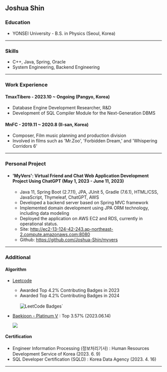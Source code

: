 ## Joshua Shin

### Education
- YONSEI University - B.S. in Physics (Seoul, Korea)

------------------------

### Skills
- C++, Java, Spring, Oracle
- System Engineering, Backend Engineering

------------------------

### Work Experience
#### TmaxTibero - 2023.10 ~ Ongoing (Pangyo, Korea) 
- Database Engine Development Researcher, R&D
- Development of SQL Compiler Module for the Next-Generation DBMS

#### MnFC - 2019.11 ~ 2020.8 (Il-san, Korea)
- Composer, Film music planning and production division
- Involved in films such as 'Mr.Zoo', 'Forbidden Dream,' and 'Whispering Corridors 6'

------------------------

### Personal Project
- #### 'MyVers': Virtual Friend and Chat Web Application Development Project Using ChatGPT (May 1, 2023 - June 11, 2023)
  - Java 11, Spring Boot (2.7.11), JPA, JUnit 5, Gradle (7.6.1), HTML/CSS, JavaScript, Thymeleaf, ChatGPT, AWS
  - Developed a backend server based on Spring MVC framework
  - Implemented domain development using JPA ORM technology, including data modeling
  - Deployed the application on AWS EC2 and RDS, currently in operational status.
  - Site: http://ec2-13-124-42-243.ap-northeast-2.compute.amazonaws.com:8080
  - Github: https://github.com/Joshua-Shin/myvers

------------------------
### Additional
#### Algorithm

- [Leetcode](https://leetcode.com/Joshua-Shin/)
  - Awarded Top 4.2% Contributing Badges in 2023
  - Awarded Top 4.2% Contributing Badges in 2024
  <br><br> ![LeetCode Badges](https://leetcode-badge-showcase.vercel.app/api?username=Joshua-Shin)`
- [Baekjoon - Platinum V](https://solved.ac/profile/sjh910805) : Top 3.57% (2023.06.14)
     
     
     <img src="http://mazassumnida.wtf/api/v2/generate_badge?boj=sjh910805">
#### Certification
- Engineer Information Processing (정보처리기사) : Human Resources Development Service of Korea (2023. 6. 9)
- SQL Developer Certification (SQLD) : Korea Data Agency (2023. 4. 16)

<!--
#### English
- TOEIC Score: 800 - 2021.11.05
- OPIc English IH Level - 2023.09.03

<!--
#### 💳 Certification
- 정보처리기사 취득, 자격번호: 23201300235U, 발급기관: 한국산업인력공단 (2023.06.09) 
- SQLD 취득, 자격번호: SQLD-048004155, 발급기관: 한국데이터산업진흥원 (2023.04.14) 점수 80 / 100
- TOEIC 800점, 자격번호: 027116-0414004801, 발급기관: 한국토익위원회 (2021.11.05)
- OPIc IH등급, 자격번호: 2A5747329351, 발급기관: ACTFL (2023.09.03)
-->
-------
